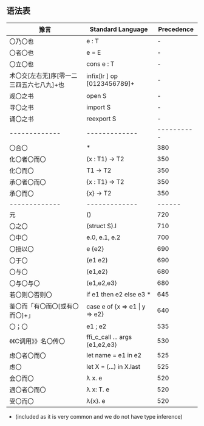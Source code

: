 
## 语法表

| 豫言           | Standard Language | Precedence | 
| ------------- |-------------| ------|
| 〇乃〇也 |  e : T | - |
| 〇者〇也 |  e = E | - |
| 〇立〇也 |  cons e : T |  - |
| 术〇交[左右无]序[零一二三四五六七八九]+也 | infix[lr ] op [0123456789]+ |  - |
 |观〇之书|  open S | - |
 |寻〇之书|  import S | - |
 |诵〇之书|  reexport S | - |
| ------------- |-------------|  ---------- |
  |〇合〇 | *  |  380 |
| 化〇者〇而〇 | (x : T1) -> T2 | 350 |
  |化〇而〇 | T1 -> T2 |  350 | 
| 承〇者〇而〇 | {x : T1} -> T2 | 350 |
| 承〇而〇 | {x} -> T2 | 350 |
| ------------- |-------------|  ------ |
|元| () | 720 | 
|〇之〇| (struct S).l | 710 | 
|〇中〇| e.0, e.1, e.2 | 700 |
|〇授以〇| e {e2} | 690 |
 |〇于〇| (e1 e2) | 690 |
 |〇与〇| ⟨e1,e2⟩ | 680 |
 |〇与〇与〇| ⟨e1,e2,e3⟩ | 680 |
   |若〇则〇否则〇| if e1 then e2 else e3 * | 645 |
   |鉴〇而「有〇而〇[或有〇而〇]+」| case e of {x => e1 \| y => e2} | 640 |
|〇；〇|e1 ; e2 | 535 |
|《《C调用》》名〇传〇 | ffi_c_call ... args ⟨e1,e2,e3⟩ | 530 |
|虑〇者〇而〇| let name = e1 in e2 | 525 |
|虑〇| let X = (...) in X.last | 525 |
|会〇而〇| λ x. e | 520 |
|遇〇者〇而〇| λ x: T. e| 520 |
|受〇而〇| λ{x}. e| 520 |

* (included as it is very common and we do not have type inference)